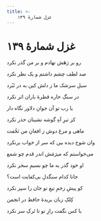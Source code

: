 ```yaml
---
title: >-
    غزل شمارهٔ ۱۳۹
---
```

# غزل شمارهٔ ۱۳۹

<div class="b" id="bn1"><div class="m1"><p>رو بر رَهَش نهادم و بر من گذر نکرد</p></div>
<div class="m2"><p>صد لطف چشم داشتم و یک نظر نکرد</p></div></div>
<div class="b" id="bn2"><div class="m1"><p>سیلِ سرشک ما ز دلش کین به در نَبُرد</p></div>
<div class="m2"><p>در سنگِ خاره قطرهٔ باران اثر نکرد</p></div></div>
<div class="b" id="bn3"><div class="m1"><p>یا رب تو آن جوانِ دلاور نگاه دار</p></div>
<div class="m2"><p>کز تیرِ آهِ گوشه نشینان حذر نکرد</p></div></div>
<div class="b" id="bn4"><div class="m1"><p>ماهی و مرغ دوش ز افغانِ من نَخُفت</p></div>
<div class="m2"><p>وان شوخ دیده بین که سر از خواب برنکرد</p></div></div>
<div class="b" id="bn5"><div class="m1"><p>می‌خواستم که میرَمَش اندر قدم چو شمع</p></div>
<div class="m2"><p>او خود گذر به ما چو نسیمِ سحر نکرد</p></div></div>
<div class="b" id="bn6"><div class="m1"><p>جانا کدام سنگدلِ بی‌کفایت است؟</p></div>
<div class="m2"><p>کو پیشِ زخمِ تیغِ تو جان را سپر نکرد</p></div></div>
<div class="b" id="bn7"><div class="m1"><p>کِلکِ زبان بریدهٔ حافظ در انجمن</p></div>
<div class="m2"><p>با کس نگفت رازِ تو تا تَرکِ سر نکرد</p></div></div>

